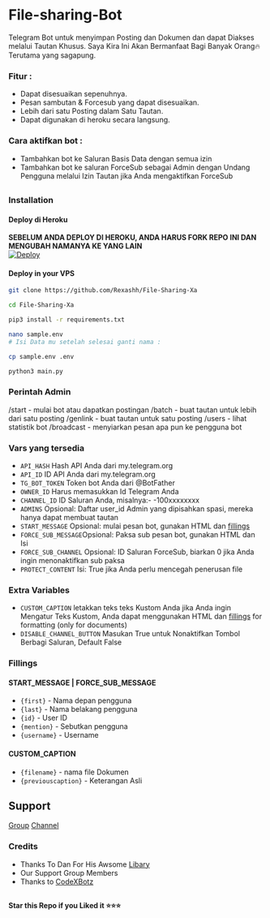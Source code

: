 # File-sharing-Bot




Telegram Bot untuk menyimpan Posting dan Dokumen dan dapat Diakses melalui Tautan Khusus.
Saya Kira Ini Akan Bermanfaat Bagi Banyak Orang🔥
Terutama yang sagapung. 


### Fitur :

- Dapat disesuaikan sepenuhnya.
- Pesan sambutan & Forcesub yang dapat disesuaikan.
- Lebih dari satu Posting dalam Satu Tautan.
- Dapat digunakan di heroku secara langsung.

### Cara aktifkan bot :

- Tambahkan bot ke Saluran Basis Data dengan semua izin
- Tambahkan bot ke saluran ForceSub sebagai Admin dengan Undang Pengguna melalui Izin Tautan jika Anda mengaktifkan ForceSub 

##
### Installation
#### Deploy di Heroku
**SEBELUM ANDA DEPLOY DI HEROKU, ANDA HARUS FORK REPO INI DAN MENGUBAH NAMANYA KE YANG LAIN**<br>
[![Deploy](https://www.herokucdn.com/deploy/button.svg)](https://heroku.com/deploy)</br>


#### Deploy in your VPS
````bash
git clone https://github.com/Rexashh/File-Sharing-Xa
````
````bash
cd File-Sharing-Xa
````
````bash
pip3 install -r requirements.txt
````
````bash
nano sample.env
# Isi Data mu setelah selesai ganti nama :
````
````bash
cp sample.env .env
````
````bash
python3 main.py
````

### Perintah Admin

/start - mulai bot atau dapatkan postingan
/batch - buat tautan untuk lebih dari satu posting
/genlink - buat tautan untuk satu posting
/users - lihat statistik bot
/broadcast - menyiarkan pesan apa pun ke pengguna bot

### Vars yang tersedia

* `API_HASH` Hash API Anda dari my.telegram.org
* `API_ID` ID API Anda dari my.telegram.org
* `TG_BOT_TOKEN` Token bot Anda dari @BotFather
* `OWNER_ID` Harus memasukkan Id Telegram Anda
* `CHANNEL_ID` ID Saluran Anda, misalnya:- -100xxxxxxxx
* `ADMINS` Opsional: Daftar user_id Admin yang dipisahkan spasi, mereka hanya dapat membuat tautan
* `START_MESSAGE` Opsional: mulai pesan bot, gunakan HTML dan <a href='https://github.com/Rexashh/onebuttonfiles-Bot/blob/main/README.md#start_message'>fillings</a>
* `FORCE_SUB_MESSAGE`Opsional: Paksa sub pesan bot, gunakan HTML dan Isi
* `FORCE_SUB_CHANNEL` Opsional: ID Saluran ForceSub, biarkan 0 jika Anda ingin menonaktifkan sub paksa
* `PROTECT_CONTENT` Isi: True jika Anda perlu mencegah penerusan file

### Extra Variables

* `CUSTOM_CAPTION` letakkan teks teks Kustom Anda jika Anda ingin Mengatur Teks Kustom, Anda dapat menggunakan HTML dan <a href='https://github.com/CodeXBotz/File-Sharing-Bot/blob/main/README.md#custom_caption'>fillings</a> for formatting (only for documents)
* `DISABLE_CHANNEL_BUTTON` Masukan True untuk Nonaktifkan Tombol Berbagi Saluran, Default False

### Fillings
#### START_MESSAGE | FORCE_SUB_MESSAGE

* `{first}` - Nama depan pengguna
* `{last}` - Nama belakang pengguna
* `{id}` - User ID
* `{mention}` - Sebutkan pengguna
* `{username}` - Username

#### CUSTOM_CAPTION

* `{filename}` - nama file Dokumen
* `{previouscaption}` - Keterangan Asli


## Support   
[Group](https://t.me/rexaprivateroom) 
[Channel](https://t.me/tirexgugel) 
   
### Credits

- Thanks To Dan For His Awsome [Libary](https://github.com/pyrogram/pyrogram)
- Our Support Group Members
- Thanks to [CodeXBotz](https://github.com/CodeXBotz/File-Sharing-Bot/)

##

   **Star this Repo if you Liked it ⭐⭐⭐**

